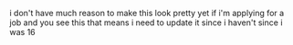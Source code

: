 i don't have much reason to make this look pretty yet
if i'm applying for a job and you see this that means i need to update it since i haven't since i was 16
